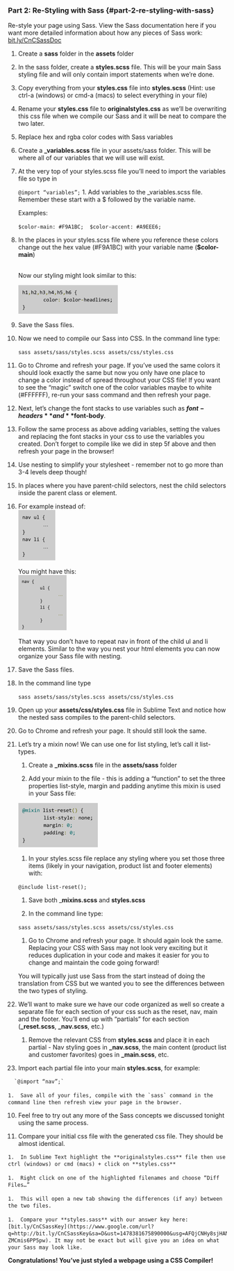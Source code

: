 ### Part 2:  Re-Styling with Sass  {#part-2-re-styling-with-sass}

Re-style your page using Sass. View the Sass documentation here if you want more detailed information about how any pieces of Sass work: [bit.ly/CnCSassDoc](https://www.google.com/url?q=http://bit.ly/CnCSassDoc&sa=D&ust=1478381675862000&usg=AFQjCNGQQHzyokuUfQpu_lxgbfHEUcrGzA) 

1.  Create a **sass** folder in the **assets** folder

1.  In the sass folder, create a **styles.scss** file.  This will be your main Sass styling file and will only contain import statements when we’re done.

1.  Copy everything from your **styles.css** file into **styles.scss** (Hint: use ctrl-a (windows) or cmd-a (macs) to select everything in your file)

1.  Rename your **styles.css** file to **originalstyles.css** as we’ll be overwriting this css file when we compile our Sass and it will be neat to compare the two later.

1.  Replace hex and rgba color codes with Sass variables

  1.  Create a **_variables.scss** file in your assets/sass folder.  This will be where all of our variables that we will use will exist.

 1.  At the very top of your styles.scss file you’ll need to import the variables file so type in

        ```@import “variables”;```
    1.  Add variables to the _variables.scss file.  Remember these start with a $ followed by the variable name.  

        Examples:

        `$color-main: #F9A1BC;  $color-accent: #A9EEE6;`
   1.  In the places in your styles.scss file where you reference these colors change out the hex value (#F9A1BC) with your variable name (**$color-main**)<br><br>

       Now our styling might look similar to this:

        ![](../images/image06.png)

   1.  Save the Sass files.
   1.  Now we need to compile our Sass into CSS.  In the command line type:

       `sass assets/sass/styles.scss assets/css/styles.css`

   1.  Go to Chrome and refresh your page.  If you’ve used the same colors it should look exactly the same but now you only have one place to change a color instead of spread throughout your CSS file!  If you want to see the “magic” switch one of the color variables maybe to white (#FFFFFF), re-run your sass command and then refresh your page.
 
1. Next, let’s change the font stacks to use variables such as **$font-headers** and **$font-body**.

  1.  Follow the same process as above adding variables, setting the values and replacing the font stacks in your css to use the variables you created. Don’t forget to compile like we did in step 5f above and then refresh your page in the browser!

7.  Use nesting to simplify your stylesheet - remember not to go more than 3-4 levels deep though!

  1.  In places where you have parent-child selectors, nest the child selectors inside the parent class or element.  
  1. For example instead of:<br>
    ![](../images/image05.png)
    
      You might have this:<br>
    ![](../images/image01.png)

      That way you don’t have to repeat nav in front of the child ul and li elements.  Similar to the way you nest your html elements you can now organize your Sass file with nesting.

 1.  Save the Sass files.
 1.  In the command line type

      `sass assets/sass/styles.scss assets/css/styles.css`

  1.  Open up your **assets/css/styles.css** file in Sublime Text and notice how the nested sass compiles to the parent-child selectors.
    
   1.  Go to Chrome and refresh your page.  It should still look the same.

8.  Let’s try a mixin now!  We can use one for list styling, let’s call it list-types.

    1.  Create a **_mixins.scss** file in the **assets/sass** folder
    
    1.  Add your mixin to the file - this is adding a “function” to set the three properties list-style, margin and padding anytime this mixin is used in your Sass file:<br>

      ![](../images/image00.png)

    1.  In your styles.scss file replace any styling where you set those three items (likely in your navigation, product list and footer elements) with:

      `@include list-reset();`

    1.  Save both _**mixins.scss** and **styles.scss**
    
    1.  In the command line type:

     `sass assets/sass/styles.scss assets/css/styles.css`

    1.  Go to Chrome and refresh your page.  It should again look the same.  Replacing your CSS with Sass may not look very exciting but it reduces duplication in your code and makes it easier for you to change and maintain the code going forward!  

    You will typically just use Sass from the start instead of doing the translation from CSS but we wanted you to see the differences between the two types of styling.

9.  We’ll want to make sure we have our code organized as well so create a separate file for each section of your css such as the reset, nav, main and the footer. You’ll end up with “partials” for each section (**_reset.scss**, **_nav.scss**, etc.)  

    1.  Remove the relevant CSS from **styles.scss** and place it in each partial - Nav styling goes in **_nav.scss**, the main content (product list and customer favorites) goes in **_main.scss**, etc.
    
   1.  Import each partial file into your main **styles.scss**, for example:

      `@import “nav”;`

    1.  Save all of your files, compile with the `sass` command in the command line then refresh view your page in the browser.

10.  Feel free to try out any more of the Sass concepts we discussed tonight using the same process.

11.  Compare your initial css file with the generated css file.  They should be almost identical.  

    1.  In Sublime Text highlight the **originalstyles.css** file then use ctrl (windows) or cmd (macs) + click on **styles.css**
    
    1.  Right click on one of the highlighted filenames and choose “Diff Files…”
    
    1.  This will open a new tab showing the differences (if any) between the two files.  

    1.  Compare your **styles.sass** with our answer key here: [bit.ly/CnCSassKey](https://www.google.com/url?q=http://bit.ly/CnCSassKey&sa=D&ust=1478381675890000&usg=AFQjCNHy8sjHANATp6X20-ZMCmis6PP5pw). It may not be exact but will give you an idea on what your Sass may look like.

**Congratulations!  You’ve just styled a webpage using a CSS Compiler!**